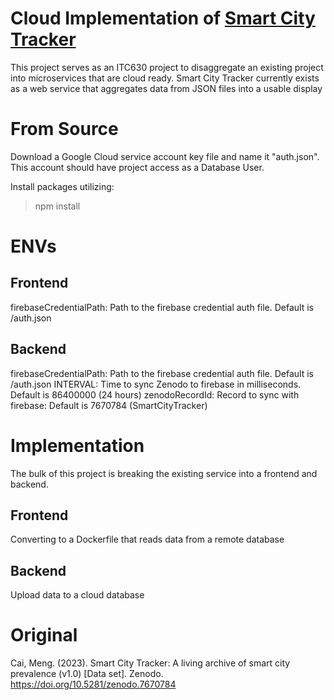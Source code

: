 # Cloud Implementation of [Smart City Tracker](https://caimeng2.github.io/SmartCityTracker/)

This project serves as an ITC630 project to disaggregate an existing project into microservices that are cloud ready. Smart City Tracker currently exists as a web service that aggregates data from JSON files into a usable display 

# From Source 
Download a Google Cloud service account key file and name it "auth.json". This account should have project access as a Database User. 

Install packages utilizing:

> npm install

# ENVs 

## Frontend
firebaseCredentialPath: Path to the firebase credential auth file. Default is /auth.json

## Backend
firebaseCredentialPath: Path to the firebase credential auth file. Default is /auth.json
INTERVAL: Time to sync Zenodo to firebase in milliseconds. Default is 86400000 (24 hours)
zenodoRecordId: Record to sync with firebase: Default is 7670784 (SmartCityTracker)

# Implementation 
The bulk of this project is breaking the existing service into a frontend and backend. 

## Frontend
Converting to a Dockerfile that reads data from a remote database 

## Backend
Upload data to a cloud database

# Original
Cai, Meng. (2023). Smart City Tracker: A living archive of smart city prevalence (v1.0) [Data set]. Zenodo. https://doi.org/10.5281/zenodo.7670784